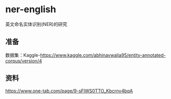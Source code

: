 # ner-english
英文命名实体识别(NER)的研究

## 准备
数据集：Kaggle-https://www.kaggle.com/abhinavwalia95/entity-annotated-corpus/version/4

## 资料
https://www.one-tab.com/page/9-sFlWS0TTO_Kbcrnv4bqA
